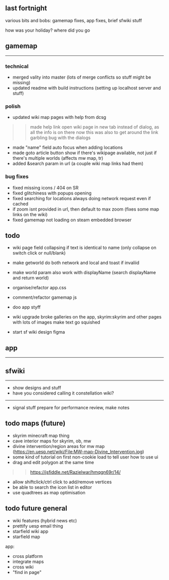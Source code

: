 ## last fortnight

various bits and bobs: gamemap fixes, app fixes, brief sfwiki stuff

how was your holiday? where did you go

## gamemap
-------------------------------------------------------------
### technical
- merged vality into master (lots of merge conflicts so stuff might be missing)
- updated readme with build instructions (setting up localhost server and stuff)

### polish
- updated wiki map pages with help from dcsg
>> made help link open wiki page in new tab instead of dialog, as all the info is on there now
>> this was also to get around the link garbling bug with the dialogs
- made "name" field auto focus when adding locations
- made goto article button show if there's wikipage available, not just if there's multiple worlds (affects mw map, tr)
- added &search param in url (a couple wiki map links had them)

### bug fixes
- fixed missing icons / 404 on SR
- fixed glitchiness with popups opening
- fixed searching for locations always doing network request even if cached
- if zoom isnt provided in url, then default to max zoom (fixes some map links on the wiki)
- fixed gamemap not loading on steam embedded browser




## todo

- wiki page field collapsing if text is identical to name (only collapse on switch click or null/blank)

- make getworld do both network and local and toast if invaliid
- make world param also work with displayName (search displayName and return world)

- organise/refactor app.css
- comment/refactor gamemap js

- doo app styff

- wiki upgrade broke galleries on the app, skyrim:skyrim and other pages with lots of images make text go squished



- start sf wiki design figma




## app
---------------------------------------------------------------



## sfwiki
---------------------------------------------------------------

- show designs and stuff
- have you considered calling it constellation wiki?

----------------------------------------------------------------
- signal stuff
prepare for performance review, make notes
## todo maps (future)
- skyrim minecraft map thing
- cave interior maps for skyrim, ob, mw
- divine intervention/region areas for mw map (https://en.uesp.net/wiki/File:MW-map-Divine_Intervention.jpg)
- some kind of tutorial on first non-cookie load to tell user how to use ui
- drag and edit polygon at the same time
>> https://jsfiddle.net/Razielwar/hmqgn69r/14/
- allow shiftclick/ctrl click to add/remove vertices
- be able to search the icon list in editor
- use quadtrees as map optimisation

## todo future general
- wiki features (hybrid news etc)
- prettify uesp email thing
- starfield wiki app
- starfield map

app:
- cross platform
- integrate maps
- cross wiki
- "find in page"